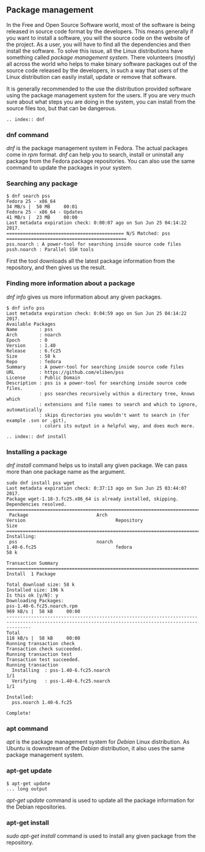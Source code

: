 ## Package management

In the Free and Open Source Software world, most of the software is being released in source code format by the developers. This means generally if you want to install a software, you will the source code on the website of the project. As a user, you will have to find all the dependencies and then install the software. To solve this issue, all the Linux distributions have something called *package management system*. There volunteers (mostly) all across the world who helps to make binary software packages out of the source code released by the developers, in such a way that users of the Linux distribution can easily install, update or remove that software.

It is generally recommended to the use the distribution provided software using the package management system for the users. If you are very much sure about what steps you are doing in the system, you can install from the source files too, but that can be dangerous.

```eval_rst
.. index:: dnf
```
### dnf command

*dnf* is the package management system in Fedora. The actual packages come in *rpm* format. *dnf* can help you to search, install or uninstall any package from the Fedora package repositories. You can also use the same command to update the packages in your system.

### Searching any package

```
$ dnf search pss
Fedora 25 - x86_64                                                        34 MB/s |  50 MB     00:01    
Fedora 25 - x86_64 - Updates                                              41 MB/s |  23 MB     00:00    
Last metadata expiration check: 0:00:07 ago on Sun Jun 25 04:14:22 2017.
=========================================== N/S Matched: pss ============================================
pss.noarch : A power-tool for searching inside source code files
pssh.noarch : Parallel SSH tools
```
First the tool downloads all the latest package information from the repository, and then gives us the result.

### Finding more information about a package

*dnf info* gives us more information about any given packages.

```
$ dnf info pss
Last metadata expiration check: 0:04:59 ago on Sun Jun 25 04:14:22 2017.
Available Packages
Name        : pss
Arch        : noarch
Epoch       : 0
Version     : 1.40
Release     : 6.fc25
Size        : 58 k
Repo        : fedora
Summary     : A power-tool for searching inside source code files
URL         : https://github.com/eliben/pss
License     : Public Domain
Description : pss is a power-tool for searching inside source code files.
            : pss searches recursively within a directory tree, knows which
            : extensions and file names to search and which to ignore, automatically
            : skips directories you wouldn't want to search in (for example .svn or .git),
            : colors its output in a helpful way, and does much more.
```

```eval_rst
.. index:: dnf install
```

### Installing a package

*dnf install* command helps us to install any given package. We can pass more than one package name as the argument.

```
sudo dnf install pss wget
Last metadata expiration check: 0:37:13 ago on Sun Jun 25 03:44:07 2017.
Package wget-1.18-3.fc25.x86_64 is already installed, skipping.
Dependencies resolved.
=====================================================================================================================================================
 Package                         Arch                               Version                                 Repository                          Size
=====================================================================================================================================================
Installing:
 pss                             noarch                             1.40-6.fc25                             fedora                              58 k

Transaction Summary
=====================================================================================================================================================
Install  1 Package

Total download size: 58 k
Installed size: 196 k
Is this ok [y/N]: y
Downloading Packages:
pss-1.40-6.fc25.noarch.rpm                                                                                           969 kB/s |  58 kB     00:00    
-----------------------------------------------------------------------------------------------------------------------------------------------------
Total                                                                                                                118 kB/s |  58 kB     00:00     
Running transaction check
Transaction check succeeded.
Running transaction test
Transaction test succeeded.
Running transaction
  Installing  : pss-1.40-6.fc25.noarch                                                                                                           1/1 
  Verifying   : pss-1.40-6.fc25.noarch                                                                                                           1/1 

Installed:
  pss.noarch 1.40-6.fc25                                                                                                                             

Complete!
```

### apt command

*apt* is the package management system for *Debian* Linux distribution. As Ubuntu is downstream of the *Debian* distribution, it also uses the same package management system.

### apt-get update

```
$ apt-get update
... long output
```

*apt-get update* command is used to update all the package information for the Debian repositories.

### apt-get install

*sudo apt-get install* command is used to install any given package from the repository.